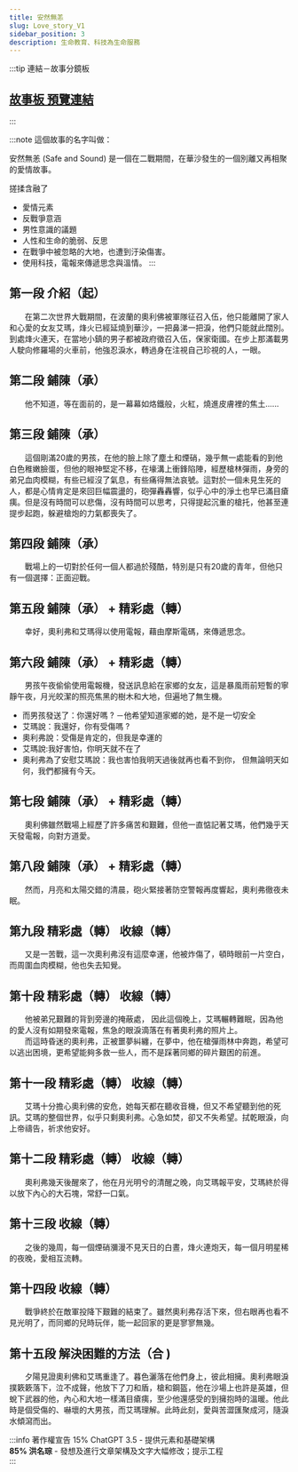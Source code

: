 ```yaml
---
title: 安然無恙
slug: Love_story_V1
sidebar_position: 3
description: 生命教育、科技為生命服務
---
```


:::tip 連結－故事分鏡板
## [**故事板 預覽連結**](/class/wen/Story/board)
:::

:::note
這個故事的名字叫做：

安然無恙 (Safe and Sound)
是一個在二戰期間，在華沙發生的一個別離又再相聚的愛情故事。  

搓揉含融了  
- 愛情元素
- 反戰爭意涵
- 男性意識的議題
- 人性和生命的脆弱、反思
- 在戰爭中被忽略的大地，也遭到汙染傷害。
- 使用科技，電報來傳遞思念與溫情。
:::

## 第一段 介紹（起）
　　在第二次世界大戰期間，在波蘭的奧利佛被軍隊征召入伍，他只能離開了家人和心愛的女友艾瑪，烽火已經延燒到華沙，一把鼻涕一把淚，他們只能就此闊別。到處烽火連天，在當地小鎮的男子都被政府徵召入伍，保家衛國。在步上那滿載男人駛向修羅場的火車前，他強忍淚水，轉過身在注視自己珍視的人，一眼。    


## 第二段 鋪陳（承）
　　他不知道，等在面前的，是一幕幕如烙鐵般，火紅，燒進皮膚裡的焦土...... 

## 第三段  鋪陳（承）
　　這個剛滿20歲的男孩，在他的臉上除了塵土和煙硝，幾乎無一處能看的到他白色稚嫩臉蛋，但他的眼神堅定不移，在壕溝上衝鋒陷陣，經歷槍林彈雨，身旁的弟兄血肉模糊，有些已經沒了氣息，有些痛得無法哀號。這對於一個未見生死的人，都是心情肯定是來回巨幅震盪的，砲彈轟轟響，似乎心中的淨土也早已滿目瘡痍。但是沒有時間可以悲傷，沒有時間可以思考，只得提起沉重的槍托，他甚至連提步起跑，躲避槍炮的力氣都喪失了。  

## 第四段 鋪陳（承）
　　戰場上的一切對於任何一個人都過於殘酷，特別是只有20歲的青年，但他只有一個選擇：正面迎戰。    

## 第五段 鋪陳（承） + 精彩處（轉）
　　幸好，奧利弗和艾瑪得以使用電報，藉由摩斯電碼，來傳遞思念。  

## 第六段 鋪陳（承） + 精彩處（轉）
　　男孩午夜偷偷使用電報機，發送訊息給在家鄉的女友，這是暴風雨前短暫的寧靜午夜，月光皎潔的照亮焦黑的樹木和大地，但遍地了無生機。
* 而男孩發送了：你還好嗎 ? －他希望知道家鄉的她，是不是一切安全
* 艾瑪說：我還好，你有受傷嗎 ? 
* 奧利弗說：受傷是肯定的，但我是幸運的
* 艾瑪說:我好害怕，你明天就不在了
* 奧利弗為了安慰艾瑪說：我也害怕我明天過後就再也看不到你，  但無論明天如何，我們都擁有今天。  

## 第七段 鋪陳（承） + 精彩處（轉）
　　奧利佛雖然戰場上經歷了許多痛苦和艱難，但他一直惦記著艾瑪，他們幾乎天天發電報，向對方道愛。  

## 第八段 鋪陳（承） + 精彩處（轉）
　　然而，月亮和太陽交錯的清晨，砲火緊接著防空警報再度響起，奧利弗徹夜未眠。  

## 第九段 精彩處（轉）  收線（轉）
　　又是一苦戰，這一次奧利弗沒有這麼幸運，他被炸傷了，頓時眼前一片空白，而周圍血肉模糊，他也失去知覺。  

## 第十段 精彩處（轉）  收線（轉）

　　他被弟兄艱難的背到旁邊的掩蔽處， 因此這個晚上，艾瑪輾轉難眠，因為他的愛人沒有如期發來電報，焦急的眼淚滴落在有著奧利弗的照片上。  
　　而這時昏迷的奧利弗，正被噩夢糾纏，在夢中，他在槍彈雨林中奔跑，希望可以逃出困境，更希望能夠多救一些人，而不是踩著同鄉的碎片艱困的前進。  

## 第十一段 精彩處（轉）  收線（轉）
　　艾瑪十分擔心奧利佛的安危，她每天都在聽收音機，但又不希望聽到他的死訊。艾瑪的整個世界，似乎只剩奧利弗。心急如焚，卻又不失希望。拭乾眼淚，向上帝禱告，祈求他安好。  

## 第十二段 精彩處（轉）  收線（轉）
　　奧利弗幾天後醒來了，他在月光明兮的清醒之晚，向艾瑪報平安，艾瑪終於得以放下內心的大石塊，常舒一口氣。  

## 第十三段 收線（轉）

　　之後的幾周，每一個煙硝瀰漫不見天日的白晝，烽火連炮天，每一個月明星稀的夜晚，愛相互流轉。  

## 第十四段 收線（轉）
　　戰爭終於在敵軍投降下艱難的結束了。雖然奧利弗存活下來，但右眼再也看不見光明了，而同鄉的兒時玩伴，能一起回家的更是寥寥無幾。  

## 第十五段 解決困難的方法（合 )
　　夕陽見證奧利佛和艾瑪重逢了。暮色灑落在他們身上，彼此相擁。奧利弗眼淚撲簌簌落下，泣不成聲，他放下了刀和盾，槍和鋼盔，他在沙場上也許是英雄，但蛻下武器的他，內心和大地一樣滿目瘡痍，至少他還感受的到擁抱時的溫暖。他此時是個受傷的、嚇壞的大男孩，而艾瑪理解。此時此刻，愛與苦澀匯聚成河，隨淚水傾瀉而出。  


:::info 著作權宣告
15% ChatGPT 3.5 - 提供元素和基礎架構  
**85% 洪名琮** - 發想及進行文章架構及文字大幅修改；提示工程  
:::